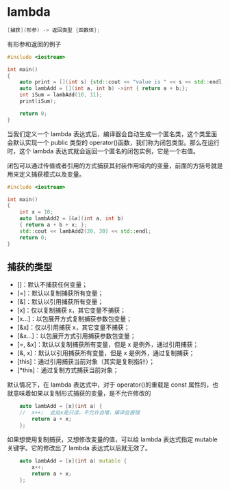 # lambda

```cpp
[捕获](形参) -> 返回类型 {函数体};
```

有形参和返回的例子

```cpp
#include <iostream>

int main()
{
	auto print = [](int s) {std::cout << "value is " << s << std::endl;};
	auto lambAdd = [](int a, int b) ->int { return a + b;};
	int iSum = lambAdd(10, 11);
	print(iSum);

	return 0;
}
```

当我们定义一个 lambda 表达式后，编译器会自动生成一个匿名类，这个类里面会默认实现一个 public 类型的 operator()函数，我们称为闭包类型。那么在运行时，这个 lambda 表达式就会返回一个匿名的闭包实例，它是一个右值。

闭包可以通过传值或者引用的方式捕获其封装作用域内的变量，前面的方括号就是用来定义捕获模式以及变量。

```cpp
#include <iostream>

int main()
{
    int x = 10;
    auto lambAdd2 = [&x](int a, int b)
    { return a + b + x; };
    std::cout << lambAdd2(20, 30) << std::endl;
    return 0;
}
```

## 捕获的类型

- []：默认不捕获任何变量；
- [=]：默认以复制捕获所有变量；
- [&]：默认以引用捕获所有变量；
- [x]：仅以复制捕获 x，其它变量不捕获；
- [x...]：以包展开方式复制捕获参数包变量；
- [&x]：仅以引用捕获 x，其它变量不捕获；
- [&x...]：以包展开方式引用捕获参数包变量；
- [=, &x]：默认以复制捕获所有变量，但是 x 是例外，通过引用捕获；
- [&, x]：默认以引用捕获所有变量，但是 x 是例外，通过复制捕获；
- [this]：通过引用捕获当前对象（其实是复制指针）；
- [*this]：通过复制方式捕获当前对象；

默认情况下，在 lambda 表达式中，对于 operator()的重载是 const 属性的，也就意味着如果以复制形式捕获的变量，是不允许修改的

```cpp
	auto lambAdd = [x](int a) {
	//	x++;  此处x是只读，不允许自增，编译会报错
		return a + x;
	};
```

如果想使用复制捕获，又想修改变量的值，可以给 lambda 表达式指定 mutable 关键字。它的修改出了 lambda 表达式以后就无效了。

```cpp
	auto lambAdd = [x](int a) mutable {
		x++;
		return a + x;
	};
```
